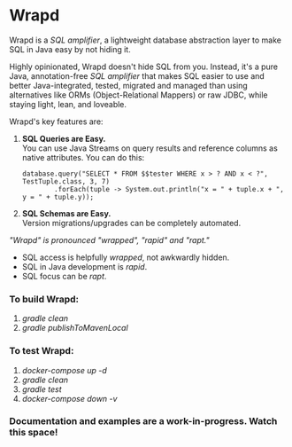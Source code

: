 Wrapd
=====

Wrapd is a *SQL amplifier*, a lightweight database abstraction layer to make SQL in Java easy by not hiding it.

Highly opinionated, Wrapd doesn't hide SQL from you. Instead, it's 
a pure Java, annotation-free *SQL amplifier* that makes SQL easier to use and better 
Java-integrated, tested, migrated and managed than using 
alternatives like ORMs (Object-Relational Mappers) or raw JDBC,
while staying light, lean, and loveable.

Wrapd's key features are:

1. **SQL Queries are Easy.**<br>
   You can use Java Streams on query results and reference columns as native attributes. You can do this:
    ```
    database.query("SELECT * FROM $$tester WHERE x > ? AND x < ?", TestTuple.class, 3, 7)
            .forEach(tuple -> System.out.println("x = " + tuple.x + ", y = " + tuple.y));
   ```

2. **SQL Schemas are Easy.**<br>
   Version migrations/upgrades can be completely automated.

*"Wrapd" is pronounced "wrapped", "rapid" and "rapt."*

* SQL access is helpfully *wrapped*, not awkwardly hidden.
* SQL in Java development is *rapid*.
* SQL focus can be *rapt*.

### To build Wrapd: ###

1.   _gradle clean_
2.   _gradle publishToMavenLocal_

### To test Wrapd: ###

1.  _docker-compose up -d_
2.  _gradle clean_
3.  _gradle test_
4.  _docker-compose down -v_
 
### Documentation and examples are a work-in-progress. Watch this space! ###
